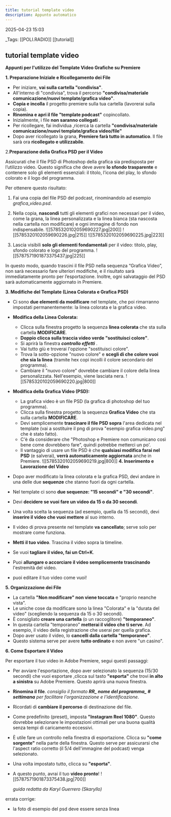 ```yaml
---
title: tutorial template video
description: Appunto automatico
---
```


2025-04-23 15:03

_Tags: [[POLI.RADIO]]  [[tutorial]]

## tutorial template video

**Appunti per l'utilizzo del Template Video Grafiche su Premiere**

**1. Preparazione Iniziale e Ricollegamento dei File**

- Per iniziare, **vai sulla cartella "condivisa"**.
- All'interno di "condivisa", trova il percorso **"condivisa/materiale comunicazione/nuovi template/grafica video"**.
- **Copia e incolla** il progetto premiere sulla tua cartella (lavorerai sulla copia).
- **Rinomina e apri il file "template podcast"** copincollato.
- Inizialmente, i file **non saranno collegati** .
- Per ricollegare, fai individua ,ricerca la cartella **"condivisa/materiale comunicazione/nuovi template/grafica video/file"** 
- Dopo aver ricollegato la grana, **Premiere farà tutto in automatico**. Il file sarà ora **ricollegato e utilizzabile**.

2.**Preparazione della Grafica PSD per il Video**

Assicurati che il file PSD di Photoshop della grafica sia predisposta per l’utilizzo video. Questo significa che deve avere **lo sfondo trasparente** e contenere solo gli elementi essenziali: il titolo, l’icona del play, lo sfondo colorato e il logo del programma.

Per ottenere questo risultato:

1. Fai una copia del file PSD del podcast, rinominandolo ad esempio _grafica_video.psd_.
    
2. Nella copia, **nascondi** tutti gli elementi grafici non necessari per il video, come la grana, la linea personalizzata e la linea bianca (sta nascosta nella cartella non modificare) e ogni immagine di fondo non indispensabile.
    ![[5785320102059690227.jpg|200]] ![[5785320102059690226.jpg|215]] ![[5785320102059690225.jpg|223]]
3. Lascia visibili **solo gli elementi fondamentali** per il video: titolo, play, sfondo colorato e logo del programma.
    ![[5787571901873375437.jpg|225]]

  

In questo modo, quando trascini il file PSD nella sequenza “Grafica Video”, non sarà necessario fare ulteriori modifiche, e il risultato sarà immediatamente pronto per l’esportazione. Inoltre, ogni salvataggio del PSD sarà automaticamente aggiornato in Premiere.


**3. Modifiche del Template (Linea Colorata e Grafica PSD)**

- Ci sono **due elementi da modificare** nel template, che poi rimarranno impostati permanentemente: la linea colorata e la grafica video.
- **Modifica della Linea Colorata:**
    - Clicca sulla finestra progetto la sequenza **linea colorata** che sta sulla cartella **MODIFICARE**.
    - **Doppio clicca sulla traccia video verde  "sostituisci colore"**.
    - Si aprirà la finestra ***controllo effetti*** .
    - Vai tutto giù e troverai l'opzione "sostituisci colore".
    - Trova la sotto-opzione "nuovo colore" e **scegli di che colore vuoi che sia la linea** (tramite hex copi incolli il colore secondario del programma). 
    - Cambiare il "nuovo colore" dovrebbe cambiare il colore della linea personalizzata. Nell'esempio, viene lasciata nera.
      ![[5785320102059690220.jpg|800]]
- **Modifica della Grafica Video (PSD):**
    - La grafica video è un file PSD (la grafica di photoshop del tuo programma).
    -  Clicca sulla finestra progetto la sequenza **Grafica Video** che sta sulla cartella **MODIFICARE**.
    - Devi semplicemente **trascinare il file PSD sopra** l'area dedicata nel template (vai a sostituire il png di prova "esempio grafica video.png" che è stato fatto).
    - C'è da considerare che "Photoshop e Premiere non comunicano così bene come dovrebbero fare", quindi potrebbe metterci un po'.
    - Il vantaggio di usare un file PSD è che **qualsiasi modifica farai nel PSD** (e salverai), **verrà automaticamente aggiornata** anche in Premiere.
![[5785320102059690219.jpg|800]]
**4. Inserimento e Lavorazione del Video**

- Dopo aver modificato la linea colorata e la grafica PSD, devi andare in una delle due **sequenze** che stanno fuori da ogni cartella.
- Nel template ci sono **due sequenze: "15 secondi" e "30 secondi"**.
- Devi **decidere se vuoi fare un video da 15 o da 30 secondi**.
- Una volta scelta la sequenza (ad esempio, quella da 15 secondi), devi **inserire il video che vuoi mettere** al suo interno.
- Il video di prova presente nel template **va cancellato**; serve solo per mostrare come funziona.
- **Metti il tuo video**. Trascina il video sopra la timeline.
- Se vuoi **tagliare il video, fai un Ctrl+K**.
- Puoi **allungare o accorciare il video semplicemente trascinando** l'estremità del video.
- puoi editare il tuo video come vuoi!

**5. Organizzazione dei File**

- La cartella **"Non modificare" non viene toccata** e "proprio neanche vista".
- Le uniche cose da modificare sono la linea "Colorata" e la "durata del video" (scegliendo la sequenza da 15 o 30 secondi).
- È consigliato **creare una cartella**  (o un raccoglitore) **"temporaneo"**.
- In questa cartella "temporaneo" **metterai il video che ti serve**. Ad esempio, il video della registrazione che userai per quella grafica.
- Dopo aver usato il video, lo **cancelli dalla cartella "temporaneo"**.
- Questo sistema serve per avere **tutto ordinato** e non avere "un casino".


**6. Come Esportare il Video**

Per esportare il tuo video in Adobe Premiere, segui questi passaggi:

- Per avviare l'esportazione, dopo aver selezionato la sequenza (15/30 secondi) che vuoi esportare ,clicca sul tasto **"esporta"** che trovi **in alto a sinistra** su Adobe Premiere. Questo aprirà una nuova finestra.
- **Rinomina il file**. *consiglio il formato **RR_ nome del programma_ # settimana** per facilitare l'organizzazione e l'identificazione*.
- Ricordati di **cambiare il percorso** di destinazione del file.
- Come predefinito (preset), imposta **"Instagram Reel 1080"**. Questo dovrebbe selezionare le impostazioni ottimali per una buona qualità senza tempi di caricamento eccessivi.
- È utile fare un controllo nella finestra di esportazione. Clicca su **"come sorgente"** nella parte della finestra. Questo serve per assicurarsi che l'aspect ratio corretto (il 5/4 dell'immagine del podcast) venga selezionato.
- Una volta impostato tutto, clicca su **"esporta"**.
- A questo punto, avrai il tuo **video pronto**!
  ![[5787571901873375438.jpg|700]]
  
  *guida redatta da Karyl Guerrero (Skaryllo)* 

errata corrige: 
- la foto di esempio del psd deve essere senza linea 







